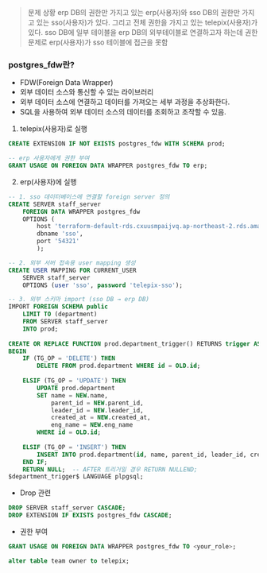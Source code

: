 > 문제 상황
> erp DB의 권한만 가지고 있는 erp(사용자)와 sso DB의 권한만 가지고 있는 sso(사용자)가 있다.
> 그리고 전체 권한을 가지고 있는 telepix(사용자)가 있다.
> sso DB에 일부 테이블을 erp DB의 외부테이블로 연결하고자 하는데 권한 문제로 erp(사용자)가 sso 테이블에 접근을 못함

### postgres_fdw란?
- FDW(Foreign Data Wrapper)
- 외부 데이터 소스와 통신할 수 있는 라이브러리
- 외부 데이터 소스에 연결하고 데이터를 가져오는 세부 과정을 추상화한다. 
- SQL을 사용하여 외부 데이터 소스의 데이터를 조회하고 조작할 수 있음.


1. telepix(사용자)로 실행
```sql
CREATE EXTENSION IF NOT EXISTS postgres_fdw WITH SCHEMA prod;

-- erp 사용자에게 권한 부여
GRANT USAGE ON FOREIGN DATA WRAPPER postgres_fdw TO erp;
```

2. erp(사용자)에 실행
```sql
-- 1. sso 데이터베이스에 연결할 foreign server 정의  
CREATE SERVER staff_server  
    FOREIGN DATA WRAPPER postgres_fdw  
    OPTIONS (  
        host 'terraform-default-rds.cxuusmpaijvq.ap-northeast-2.rds.amazonaws.com',  
        dbname 'sso',  
        port '54321'  
        );

-- 2. 외부 서버 접속용 user mapping 생성
CREATE USER MAPPING FOR CURRENT_USER  
    SERVER staff_server  
    OPTIONS (user 'sso', password 'telepix-sso');

-- 3. 외부 스키마 import (sso DB → erp DB)
IMPORT FOREIGN SCHEMA public  
    LIMIT TO (department)  
    FROM SERVER staff_server  
    INTO prod;  
  
CREATE OR REPLACE FUNCTION prod.department_trigger() RETURNS trigger AS $department_trigger$  
BEGIN  
    IF (TG_OP = 'DELETE') THEN  
        DELETE FROM prod.department WHERE id = OLD.id;  
  
    ELSIF (TG_OP = 'UPDATE') THEN  
        UPDATE prod.department  
        SET name = NEW.name,  
            parent_id = NEW.parent_id,  
            leader_id = NEW.leader_id,  
            created_at = NEW.created_at,  
            eng_name = NEW.eng_name  
        WHERE id = OLD.id;  
  
    ELSIF (TG_OP = 'INSERT') THEN  
        INSERT INTO prod.department(id, name, parent_id, leader_id, created_at, eng_name) VALUES (NEW.id, NEW.name, NEW.parent_id, NEW.leader_id, NEW.created_at, NEW.eng_name);  
    END IF;  
    RETURN NULL;  -- AFTER 트리거일 경우 RETURN NULLEND;  
$department_trigger$ LANGUAGE plpgsql;
```


- Drop 관련
```sql
DROP SERVER staff_server CASCADE;  
DROP EXTENSION IF EXISTS postgres_fdw CASCADE;
```

- 권한 부여
```sql
GRANT USAGE ON FOREIGN DATA WRAPPER postgres_fdw TO <your_role>;

alter table team owner to telepix;
```